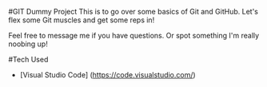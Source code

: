 #GIT Dummy Project
This is to go over some basics of Git and GitHub. Let's flex some Git muscles and get some reps in!

Feel free to message me if you have questions. Or spot something I'm really noobing up!

#Tech Used
* [Visual Studio Code] (https://code.visualstudio.com/)